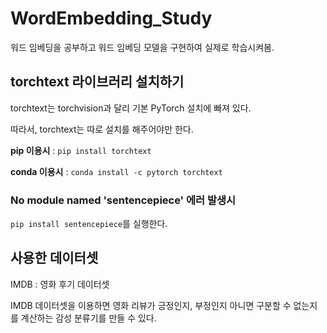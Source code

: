 # WordEmbedding_Study
워드 임베딩을 공부하고 워드 임베딩 모델을 구현하여 실제로 학습시켜봄.

## torchtext 라이브러리 설치하기
torchtext는 torchvision과 달리 기본 PyTorch 설치에 빠져 있다.

따라서, torchtext는 따로 설치를 해주어야만 한다.

**pip 이용시** : `pip install torchtext`

**conda 이용시** : `conda install -c pytorch torchtext`

### No module named 'sentencepiece' 에러 발생시
`pip install sentencepiece`를 실행한다.

## 사용한 데이터셋
IMDB : 영화 후기 데이터셋

IMDB 데이터셋을 이용하면 영화 리뷰가 긍정인지, 부정인지 아니면 구분할 수 없는지를 계산하는 감성 분류기를 만들 수 있다.

